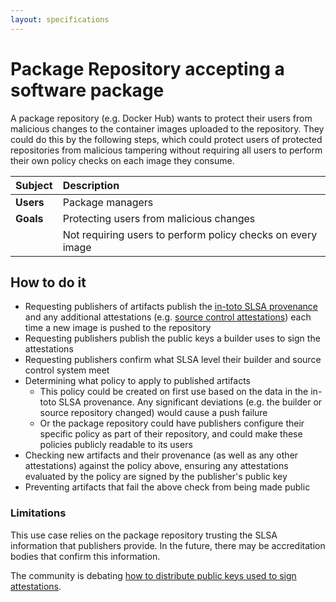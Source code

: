```yaml
---
layout: specifications
---
```

# Package Repository accepting a software package

A package repository (e.g. Docker Hub) wants to protect their users from malicious changes to the container images uploaded to the repository. They could do this by the following steps, which could protect users of protected repositories from malicious tampering without requiring all users to perform their own policy checks on each image they consume.

| Subject   | Description                                                 |
|:----------|:------------------------------------------------------------|
| **Users** | Package managers                                            |
| **Goals** | Protecting users from malicious changes                     |
|           | Not requiring users to perform policy checks on every image |

## How to do it

-   Requesting publishers of artifacts publish the [in-toto SLSA provenance](https://slsa.dev/provenance) and any additional attestations (e.g. [source control attestations](https://github.com/in-toto/attestation/issues/47)) each time a new image is pushed to the repository
-   Requesting publishers publish the public keys a builder uses to sign the attestations
-   Requesting publishers confirm what SLSA level their builder and source control system meet
-   Determining what policy to apply to published artifacts
    -   This policy could be created on first use based on the data in the in-toto SLSA provenance. Any significant deviations (e.g. the builder or source repository changed) would cause a push failure
    -   Or the package repository could have publishers configure their specific policy as part of their repository, and could make these policies publicly readable to its users
-   Checking new artifacts and their provenance (as well as any other attestations) against the policy above, ensuring any attestations evaluated by the policy are signed by the publisher's public key
-   Preventing artifacts that fail the above check from being made public

### Limitations

This use case relies on the package repository trusting the SLSA information that publishers provide. In the future, there may be accreditation bodies that confirm this information.

The community is debating [how to distribute public keys used to sign attestations](https://github.com/slsa-framework/slsa/issues/101).
